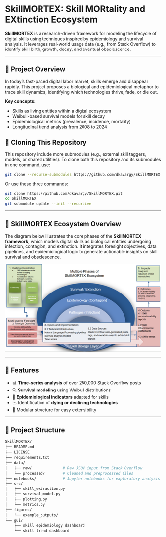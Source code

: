 # SkillMORTEX: Skill MORtality and EXtinction Ecosystem

**SkillMORTEX** is a research-driven framework for modeling the lifecycle of digital skills using techniques inspired by epidemiology and survival analysis. It leverages real-world usage data (e.g., from Stack Overflow) to identify skill birth, growth, decay, and eventual obsolescence.

---

## 📌 Project Overview

In today’s fast-paced digital labor market, skills emerge and disappear rapidly. This project proposes a biological and epidemiological metaphor to trace skill dynamics, identifying which technologies thrive, fade, or die out.

**Key concepts:**
- Skills as living entities within a digital ecosystem
- Weibull-based survival models for skill decay
- Epidemiological metrics (prevalence, incidence, mortality)
- Longitudinal trend analysis from 2008 to 2024

## 🔄 Cloning This Repository

This repository include more submodules (e.g., external skill taggers, models, or shared utilities). To clone both this repository and its submodules in one command, use:

```bash
git clone --recurse-submodules https://github.com/dkavargy/SkillMORTEX.git
```
Or use these three commands:

```bash
git clone https://github.com/dkavargy/SkillMORTEX.git
cd SkillMORTEX
git submodule update --init --recursive
```

---
## 🧠 SkillMORTEX Ecosystem Overview

The diagram below illustrates the core phases of the **SkillMORTEX framework**, which models digital skills as biological entities undergoing infection, contagion, and extinction. It integrates foresight objectives, data pipelines, and epidemiological logic to generate actionable insights on skill survival and obsolescence.

![SkillMORTEX Ecosystem](figures/ecoss.png)

---

## 🧪 Features

- 📊 **Time-series analysis** of over 250,000 Stack Overflow posts
- 🔍 **Survival modeling** using Weibull distributions
- 🦠 **Epidemiological indicators** adapted for skills
- 📉 Identification of **dying or declining technologies**
- 📁 Modular structure for easy extensibility

---

## 📁 Project Structure

```bash
SkillMORTEX/
├── README.md
├── LICENSE
├── requirements.txt
├── data/
│   ├── raw/              # Raw JSON input from Stack Overflow
│   └── processed/        # Cleaned and preprocessed files
├── notebooks/            # Jupyter notebooks for exploratory analysis
├── src/
│   ├── skill_extraction.py
│   ├── survival_model.py
│   ├── plotting.py
│   └── metrics.py
├── figures/
│   └── example_outputs/
└── gui/
    ├── skill epidemiology dashboard
    └── skill trend dashboard
